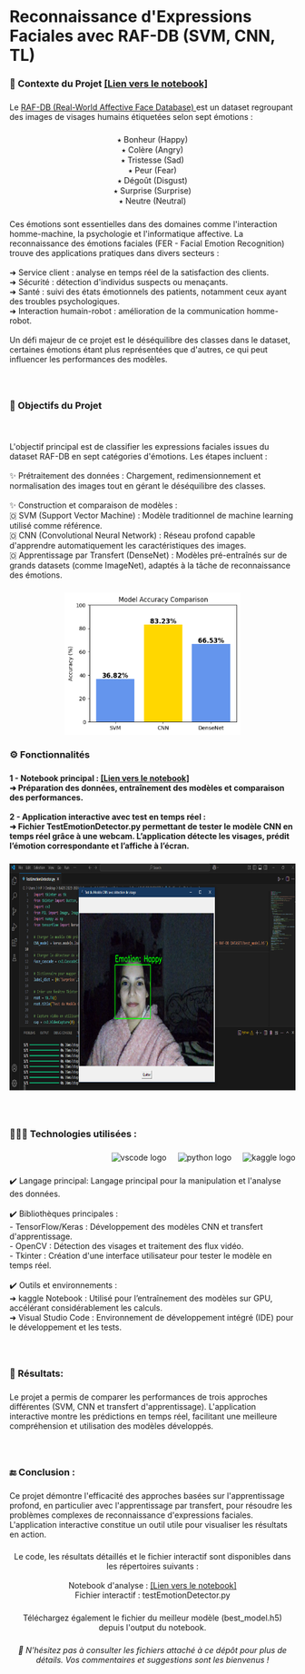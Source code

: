 <h1 align="left">Reconnaissance d'Expressions Faciales avec RAF-DB (SVM, CNN, TL)</h1>

###


<h3 align="left">🎯 Contexte du Projet  <a href="https://www.kaggle.com/code/dhaouadiibtihel98/raf-db-facial-expression-recognition-svm-cnn-tl">[Lien vers le notebook]</a></h3>

###

<p align="left">Le <a href="https://www.kaggle.com/datasets/shuvoalok/raf-db-dataset">RAF-DB (Real-World Affective Face Database) </a> est un dataset regroupant des images de visages humains étiquetées selon sept émotions :</p>

###


<p align="center">⭑ Bonheur (Happy)<br>⭑ Colère (Angry)<br>⭑ Tristesse (Sad)<br>⭑ Peur (Fear)<br>⭑ Dégoût (Disgust)<br>⭑ Surprise (Surprise)<br>⭑ Neutre (Neutral)</p>

###

<p align="left">Ces émotions sont essentielles dans des domaines comme l'interaction homme-machine, la psychologie et l'informatique affective. La reconnaissance des émotions faciales (FER - Facial Emotion Recognition) trouve des applications pratiques dans divers secteurs :<br><br>➜ Service client : analyse en temps réel de la satisfaction des clients.<br>➜ Sécurité : détection d'individus suspects ou menaçants.<br>➜ Santé : suivi des états émotionnels des patients, notamment ceux ayant des troubles psychologiques.<br>➜ Interaction humain-robot : amélioration de la communication homme-robot.<br><br>Un défi majeur de ce projet est le déséquilibre des classes dans le dataset, certaines émotions étant plus représentées que d'autres, ce qui peut influencer les performances des modèles.</p>

###

<p align="left"></p>

###

<br clear="both">

<h3 align="left">📝 Objectifs du Projet</h3>

###

<br clear="both">

<p align="left">L'objectif principal est de classifier les expressions faciales issues du dataset RAF-DB en sept catégories d'émotions. Les étapes incluent :<br><br>✨ Prétraitement des données : Chargement, redimensionnement et normalisation des images tout en gérant le déséquilibre des classes.<br><br>✨ Construction et comparaison de modèles :<br> 🇴 SVM (Support Vector Machine) : Modèle traditionnel de machine learning utilisé comme référence.<br> 🇴 CNN (Convolutional Neural Network) : Réseau profond capable d'apprendre automatiquement les caractéristiques des images.<br> 🇴 Apprentissage par Transfert (DenseNet) : Modèles pré-entraînés sur de grands datasets (comme ImageNet), adaptés à la tâche de reconnaissance des émotions.</p>

###

<div align="center">
  <img height="250" src="https://github.com/ibtihel-dhaouadi/Reconnaissance-d-Expressions-Faciales-avec-SVM-CNN-Transfert-Learning-/blob/main/result%20models.png"  />
</div>

###

<h3 align="left">⚙️ Fonctionnalités</h3>

###

<h4 align="left">1 - Notebook principal : <a href="https://www.kaggle.com/code/dhaouadiibtihel98/raf-db-facial-expression-recognition-svm-cnn-tl">[Lien vers le notebook]</a>  <br>➜ Préparation des données, entraînement des modèles et comparaison des performances.<br><br>2 - Application interactive avec test en temps réel :<br>➜ Fichier TestEmotionDetector.py permettant  de tester le modèle CNN en temps réel grâce à une webcam. L’application détecte les visages, prédit l’émotion correspondante et l’affiche à l’écran. </h4>

###

<div align="center">
  <img height="400" src="https://github.com/ibtihel-dhaouadi/Reconnaissance-d-Expressions-Faciales-avec-SVM-CNN-Transfert-Learning-/blob/main/result%20test.png"  />
</div>

###

<br clear="both">

<h3 align="left">👨🏻‍💻 Technologies utilisées :</h3>

###

<div align="right">
  <img src="https://cdn.jsdelivr.net/gh/devicons/devicon/icons/vscode/vscode-original.svg" height="40" alt="vscode logo"  />
  <img width="12" />
  <img src="https://cdn.jsdelivr.net/gh/devicons/devicon/icons/python/python-original.svg" height="40" alt="python logo"  />
  <img width="12" />
  <img src="https://cdn.jsdelivr.net/gh/devicons/devicon/icons/kaggle/kaggle-original.svg" height="40" alt="kaggle logo"  />
</div>

###

<p align="left">✔️  Langage principal: Langage principal pour la manipulation et l'analyse des données.<br><br>✔️ Bibliothèques principales :<br>- TensorFlow/Keras : Développement des modèles CNN et transfert d'apprentissage.<br>- OpenCV : Détection des visages et traitement des flux vidéo.<br>- Tkinter : Création d'une interface utilisateur pour tester le modèle en temps réel.<br><br>✔️ Outils et environnements :<br>➜ kaggle Notebook : Utilisé pour l’entraînement des modèles sur GPU, accélérant considérablement les calculs.<br>➜ Visual Studio Code : Environnement de développement intégré (IDE) pour le développement et les tests.</p>

###

<br clear="both">

<h3 align="left">📌 Résultats:</h3>

###

<p align="left">Le projet a permis de comparer les performances de trois approches différentes (SVM, CNN et transfert d'apprentissage). L'application interactive montre les prédictions en temps réel, facilitant une meilleure compréhension et utilisation des modèles développés.</p>

###

<br clear="both">

<h3 align="left">🔚 Conclusion :</h3>

###

<p align="left">Ce projet démontre l'efficacité des approches basées sur l'apprentissage profond, en particulier avec l'apprentissage par transfert, pour résoudre les problèmes complexes de reconnaissance d'expressions faciales. L'application interactive constitue un outil utile pour visualiser les résultats en action.</p>

###

<p align="center">Le code, les résultats détaillés et le fichier interactif sont disponibles dans les répertoires suivants :<br><br>Notebook d'analyse : <a href="https://www.kaggle.com/code/dhaouadiibtihel98/raf-db-facial-expression-recognition-svm-cnn-tl">[Lien vers le notebook]</a> <br>Fichier interactif : testEmotionDetector.py</p>

###

<p align="center">Téléchargez également le fichier du meilleur modèle (best_model.h5) depuis l'output du notebook.</p>

###

<h6 align="center">🔗 N’hésitez pas à consulter les fichiers attaché à ce dépôt pour plus de détails. Vos commentaires et suggestions sont les bienvenus !</h6>

###
